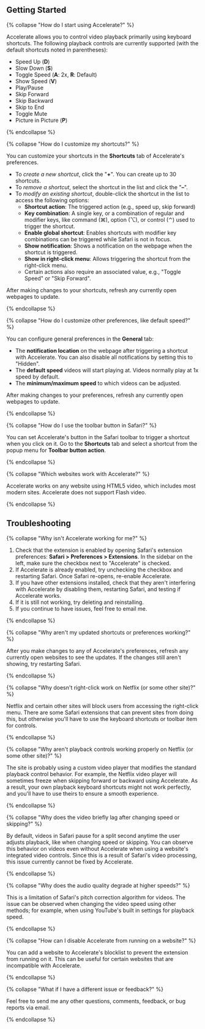 ## Getting Started

{% collapse "How do I start using Accelerate?" %}

Accelerate allows you to control video playback primarily using keyboard shortcuts. The following playback controls are currently supported (with the default shortcuts noted in parentheses):

- Speed Up (**D**)
- Slow Down (**S**)
- Toggle Speed (**A**: 2x, **R**: Default)
- Show Speed (**V**)
- Play/Pause
- Skip Forward
- Skip Backward
- Skip to End
- Toggle Mute
- Picture in Picture (**P**)

{% endcollapse %}

{% collapse "How do I customize my shortcuts?" %}

You can customize your shortcuts in the **Shortcuts** tab of Accelerate's preferences.

- To *create a new shortcut*, click the "**+**". You can create up to 30 shortcuts.
- To *remove a shortcut*, select the shortcut in the list and click the "**–**".
- To *modify an existing shortcut*, double-click the shortcut in the list to access the following options:
   - **Shortcut action**: The triggered action (e.g., speed up, skip forward)
   - **Key combination**: A single key, or a combination of regular and modifier keys, like command (⌘), option (⌥), or control (⌃) used to trigger the shortcut.
   - **Enable global shortcut**: Enables shortcuts with modifier key combinations can be triggered while Safari is not in focus.
   - **Show notification**: Shows a notification on the webpage when the shortcut is triggered.
   - **Show in right-click menu**: Allows triggering the shortcut from the right-click menu.
   - Certain actions also require an associated value, e.g., "Toggle Speed" or "Skip Forward".

After making changes to your shortcuts, refresh any currently open webpages to update.

{% endcollapse %}

{% collapse "How do I customize other preferences, like default speed?" %}

You can configure general preferences in the **General** tab:

- The **notification location** on the webpage after triggering a shortcut with Accelerate. You can also disable all notifications by setting this to "Hidden".
- The **default speed** videos will start playing at. Videos normally play at 1x speed by default.
- The **minimum/maximum speed** to which videos can be adjusted.

After making changes to your preferences, refresh any currently open webpages to update.

{% endcollapse %}

{% collapse "How do I use the toolbar button in Safari?" %}

You can set Accelerate's button in the Safari toolbar to trigger a shortcut when you click on it. Go to the **Shortcuts** tab and select a shortcut from the popup menu for **Toolbar button action**.

{% endcollapse %}

{% collapse "Which websites work with Accelerate?" %}

Accelerate works on any website using HTML5 video, which includes most modern sites. Accelerate does not support Flash video.

{% endcollapse %}

## Troubleshooting

{% collapse "Why isn't Accelerate working for me?" %}

1. Check that the extension is enabled by opening Safari's extension preferences: **Safari > Preferences > Extensions**. In the sidebar on the left, make sure the checkbox next to "Accelerate" is checked.
2. If Accelerate is already enabled, try unchecking the checkbox and restarting Safari. Once Safari re-opens, re-enable Accelerate.
3. If you have other extensions installed, check that they aren't interfering with Accelerate by disabling them, restarting Safari, and testing if Accelerate works. 
4. If it is still not working, try deleting and reinstalling.
5. If you continue to have issues, feel free to email me.

{% endcollapse %}

{% collapse "Why aren't my updated shortcuts or preferences working?" %}

After you make changes to any of Accelerate's preferences, refresh any currently open websites to see the updates. If the changes still aren't showing, try restarting Safari.

{% endcollapse %}

{% collapse "Why doesn't right-click work on Netflix (or some other site)?" %}

Netflix and certain other sites will block users from accessing the right-click menu. There are some Safari extensions that can prevent sites from doing this, but otherwise you'll have to use the keyboard shortcuts or toolbar item for controls.

{% endcollapse %}

{% collapse "Why aren't playback controls working properly on Netflix (or some other site)?" %}

The site is probably using a custom video player that modifies the standard playback control behavior. For example, the Netflix video player will sometimes freeze when skipping forward or backward using Accelerate. As a result, your own playback keyboard shortcuts might not work perfectly, and you'll have to use theirs to ensure a smooth experience.

{% endcollapse %}

{% collapse "Why does the video briefly lag after changing speed or skipping?" %}

By default, videos in Safari pause for a split second anytime the user adjusts playback, like when changing speed or skipping. You can observe this behavior on videos even without Accelerate when using a website's integrated video controls. Since this is a result of Safari's video processing, this issue currently cannot be fixed by Accelerate.

{% endcollapse %}

{% collapse "Why does the audio quality degrade at higher speeds?" %}

This is a limitation of Safari's pitch correction algorithm for videos. The issue can be observed when changing the video speed using other methods; for example, when using YouTube's built in settings for playback speed.

{% endcollapse %}

{% collapse "How can I disable Accelerate from running on a website?" %}

You can add a website to Accelerate's blocklist to prevent the extension from running on it. This can be useful for certain websites that are incompatible with Accelerate.

{% endcollapse %}

{% collapse "What if I have a different issue or feedback?" %}

Feel free to send me any other questions, comments, feedback, or bug reports via email.

{% endcollapse %}
